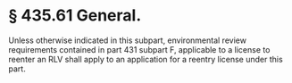 # § 435.61   General.

Unless otherwise indicated in this subpart, environmental review requirements contained in part 431 subpart F, applicable to a license to reenter an RLV shall apply to an application for a reentry license under this part. 




